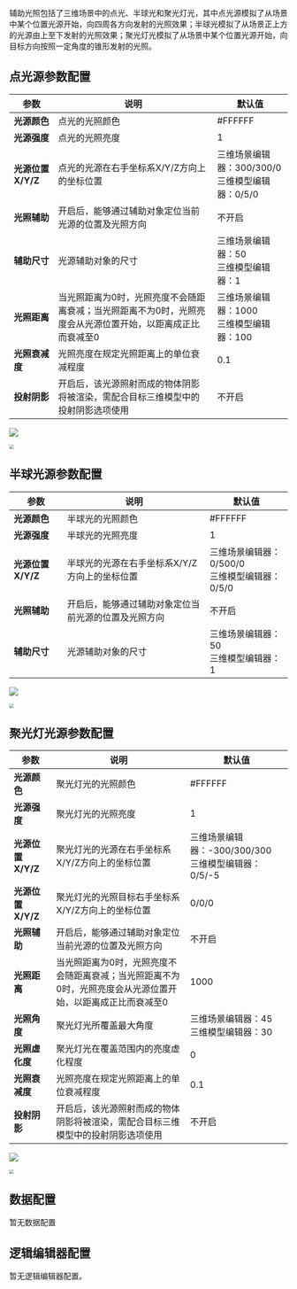 辅助光照包括了三维场景中的点光、半球光和聚光灯光，其中点光源模拟了从场景中某个位置光源开始，向四周各方向发射的光照效果；半球光模拟了从场景正上方的光源由上至下发射的光照效果；聚光灯光模拟了从场景中某个位置光源开始，向目标方向按照一定角度的锥形发射的光照。

## 点光源参数配置
| 参数 | 说明 | 默认值 |
| --- | --- | --- |
| **光源颜色** | 点光的光照颜色 | #FFFFFF|
| **光源强度** | 点光的光照亮度 | 1 |
| **光源位置X/Y/Z** | 点光的光源在右手坐标系X/Y/Z方向上的坐标位置 |三维场景编辑器：300/300/0 <br /> 三维模型编辑器：0/5/0|
| **光照辅助** | 开启后，能够通过辅助对象定位当前光源的位置及光照方向 | 不开启 |
| **辅助尺寸** | 光源辅助对象的尺寸 |三维场景编辑器：50 <br /> 三维模型编辑器：1 |
| **光照距离** | 当光照距离为0时，光照亮度不会随距离衰减；当光照距离不为0时，光照亮度会从光源位置开始，以距离成正比而衰减至0 | 三维场景编辑器：1000 <br /> 三维模型编辑器：100 |
| **光照衰减度** | 光照亮度在规定光照距离上的单位衰减程度 |0.1 |
| **投射阴影** | 开启后，该光源照射而成的物体阴影将被渲染，需配合目标三维模型中的投射阴影选项使用 | 不开启 |

![](https://qcloudimg.tencent-cloud.cn/raw/605ca925eeab0d613033e8b549a551de.jpg)

<img src="https://qcloudimg.tencent-cloud.cn/raw/cfeae70c6fcaccb289764914ac21e53c.jpg"  style="zoom:50%;">

## 半球光源参数配置
| 参数 | 说明 | 默认值 |
| --- | --- | --- |
| **光源颜色** | 半球光的光照颜色 |#FFFFFF |
| **光源强度** | 半球光的光照亮度 | 1 |
| **光源位置X/Y/Z** | 半球光的光源在右手坐标系X/Y/Z方向上的坐标位置 | 三维场景编辑器：0/500/0 <br />  三维模型编辑器：0/5/0|
| **光照辅助** | 开启后，能够通过辅助对象定位当前光源的位置及光照方向 |不开启|
| **辅助尺寸** | 光源辅助对象的尺寸 | 三维场景编辑器：50<br /> 三维模型编辑器：1 |

![](https://qcloudimg.tencent-cloud.cn/raw/aff84f9ec7a6cbfb38b600ffacdbe34d.jpg)

<img src="https://qcloudimg.tencent-cloud.cn/raw/e6a455aa3bf42f8013d2a5aa419c8f49.jpg"  style="zoom:50%;">

## 聚光灯光源参数配置
| 参数 | 说明 | 默认值 |
| --- | --- | --- |
| **光源颜色** | 聚光灯光的光照颜色 |#FFFFFF |
| **光源强度** | 聚光灯光的光照亮度 | 1 |
| **光源位置X/Y/Z** | 聚光灯光的光源在右手坐标系X/Y/Z方向上的坐标位置 | 三维场景编辑器：-300/300/300 <br />  三维模型编辑器：0/5/-5|
| **光源位置X/Y/Z** | 聚光灯光的光照目标右手坐标系X/Y/Z方向上的坐标位置 | 0/0/0|
| **光照辅助** | 开启后，能够通过辅助对象定位当前光源的位置及光照方向 |不开启|
| **光照距离** | 当光照距离为0时，光照亮度不会随距离衰减；当光照距离不为0时，光照亮度会从光源位置开始，以距离成正比而衰减至0 | 1000 |
| **光照角度** | 聚光灯光所覆盖最大角度 |三维场景编辑器：45<br /> 三维模型编辑器：30 |
| **光照虚化度** | 聚光灯光在覆盖范围内的亮度虚化程度 | 0 |
| **光照衰减度** | 光照亮度在规定光照距离上的单位衰减程度 | 0.1|
| **投射阴影** | 开启后，该光源照射而成的物体阴影将被渲染，需配合目标三维模型中的投射阴影选项使用 |不开启|

![](https://qcloudimg.tencent-cloud.cn/raw/a7618e37cbeef67cf912b5398f8f27ed.jpg)

<img src="https://qcloudimg.tencent-cloud.cn/raw/18379715237f9ff64f25a84150b56fe2.jpg"  style="zoom:50%;">

## 数据配置
暂无数据配置

## 逻辑编辑器配置
暂无逻辑编辑器配置。

